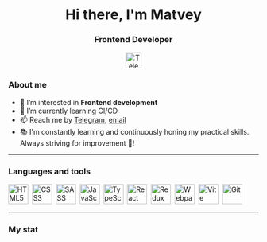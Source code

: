 <!--
**MatveyNekrasov/MatveyNekrasov** is a ✨ _special_ ✨ repository because its `README.md` (this file) appears on your GitHub profile.

Here are some ideas to get you started:

- 🔭 I’m currently working on ...
- 🌱 I’m currently learning ...
- 👯 I’m looking to collaborate on ...
- 🤔 I’m looking for help with ...
- 💬 Ask me about ...
- 📫 How to reach me: ...
- 😄 Pronouns: ...
- ⚡ Fun fact: ...
-->

<div id="header" align="center">
  <h1>Hi there, I'm Matvey</h1>
  <h3>Frontend Developer</h3>
</div>

<div id="socials" align="center">
  <a href="https://t.me/MatveyNekrasov9"> 
    <img src="https://upload.wikimedia.org/wikipedia/commons/8/82/Telegram_logo.svg" alt="Telegram" width="32" height="32"/>
  </a>
</div>

### About me

- 👀 I’m interested in **Frontend development**
- 🌱 I’m currently learning CI/CD
- 📫 Reach me by [Telegram](https://t.me/MatveyNekrasov9), [email](mailto:matvei-n@mail.ru)
- 📚 I'm constantly learning and continuously honing my practical skills. Always striving for improvement 🚀!

---

### Languages and tools

<img src="https://cdn.jsdelivr.net/gh/devicons/devicon@latest/icons/html5/html5-original.svg" title="HTML5" width="40" height="40"/>&nbsp;
<img src="https://cdn.jsdelivr.net/gh/devicons/devicon@latest/icons/css3/css3-original.svg" title="CSS3" width="40" height="40"/>&nbsp;
<img src="https://cdn.jsdelivr.net/gh/devicons/devicon@latest/icons/sass/sass-original.svg" title="SASS" width="40" height="40"/>&nbsp;
<img src="https://cdn.jsdelivr.net/gh/devicons/devicon@latest/icons/javascript/javascript-original.svg" title="JavaScript" width="40" height="40"/>&nbsp;
<img src="https://cdn.jsdelivr.net/gh/devicons/devicon@latest/icons/typescript/typescript-original.svg" title="TypeScript" width="40" height="40"/>&nbsp;
<img src="https://cdn.jsdelivr.net/gh/devicons/devicon@latest/icons/react/react-original-wordmark.svg" title="React" width="40" height="40"/>&nbsp;
<img src="https://cdn.jsdelivr.net/gh/devicons/devicon@latest/icons/redux/redux-original.svg" title="Redux" width="40" height="40"/>&nbsp;
<img src="https://cdn.jsdelivr.net/gh/devicons/devicon@latest/icons/webpack/webpack-plain.svg" title="Webpack" width="40" height="40"/>&nbsp;
<img src="https://cdn.jsdelivr.net/gh/devicons/devicon@latest/icons/vitejs/vitejs-original.svg" title="Vite" width="40" height="40"/>&nbsp;
<img src="https://cdn.jsdelivr.net/gh/devicons/devicon@latest/icons/git/git-original.svg" title="Git" width="40" height="40"/>&nbsp;

---

### My stat

<div id="stat" align="center">
    <img src="https://github-profile-summary-cards.vercel.app/api/cards/profile-details?username=MatveyNekrasov&theme=github_dark" alt=""/>
    <img src="https://github-profile-summary-cards.vercel.app/api/cards/most-commit-language?username=MatveyNekrasov&theme=github_dark" alt=""/>
    <img src="https://github-profile-summary-cards.vercel.app/api/cards/stats?username=MatveyNekrasov&theme=github_dark" alt=""/>
</div>
          
          
          
          
          
          
          
          
          
          

